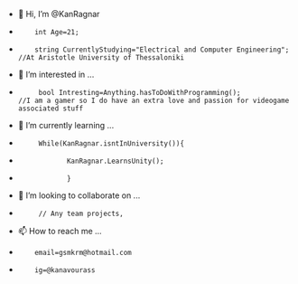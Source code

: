 - 👋 Hi, I’m @KanRagnar
-         int Age=21;
-         string CurrentlyStudying="Electrical and Computer Engineering";           //At Aristotle University of Thessaloniki
- 👀 I’m interested in ...
-          bool Intresting=Anything.hasToDoWithProgramming();                     //I am a gamer so I do have an extra love and passion for videogame associated stuff
- 🌱 I’m currently learning ...
-          While(KanRagnar.isntInUniversity()){
-                 KanRagnar.LearnsUnity();
-                 }
- 💞️ I’m looking to collaborate on ...
-          // Any team projects, 
- 📫 How to reach me ...
-         email=gsmkrm@hotmail.com
-         ig=@kanavourass

<!---
KanRagnar/KanRagnar is a ✨ special ✨ repository because its `README.md` (this file) appears on your GitHub profile.
You can click the Preview link to take a look at your changes.
--->
